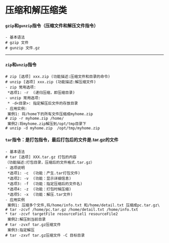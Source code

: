 # 					 压缩和解压缩类 #

#### `gzip`和`gunzip`指令（压缩文件和解压文件指令）

```
- 基本语法
# gzip 文件
# gunzip 文件.gz  
```

***

#### `zip`和`unzip`指令

```
# zip [选项] xxx.zip (功能描述:压缩文件和目录的命令)
# unzip [选项] xxx.zip (功能描述:解压缩文件)
- zip 常用选项:
 *选项1: -r  (递归压缩，即压缩目录)
- unzip 常用选项:
 * -d<目录>: 指定解压后文件的存放目录
- 应用实例:
 案例1: 将/home下的所有文件压缩成myhome.zip
# zip -r myhome.zip /home/
 案例2:将myhome.zip解压到/opt/tmp目录下
# unzip -d myhome.zip  /opt/tmp/myhome.zip
```

#### `tar`指令：是打包指令，最后打包后的文件是.tar.gz的文件

```
- 基本语法
# tar [选项] XXX.tar.gz 打包的内容 
（功能描述:打包目录，压缩后的文件格式.tar.gz）
- 选项说明
 *选项1: -c  (功能：产生.tar打包文件)
 *选项2: -v  (功能：显示详细信息)
 *选项3: -f  (功能：指定压缩后的文件名)
 *选项4: -z  (功能：打包时候压缩)
 *选项5: -x  (功能：解压.tar文件)
- 应用实例 
 案例1: 压缩多个文件,将/home/info.txt 和/home/detail.txt 压缩成pc.tar.gz\
# tar -zcvf /home/pc.tar.gz /home/detail.txt /home/info.txt 
* tar -zcvf targetFile resourceFiel1 resourceFile2
 案例2:解压到当前目录
# tar -zvxf tar.gz压缩文件 
 案例3:指定解压 
# tar -zxvf tar.gz压缩文件 -C 目标目录
```

